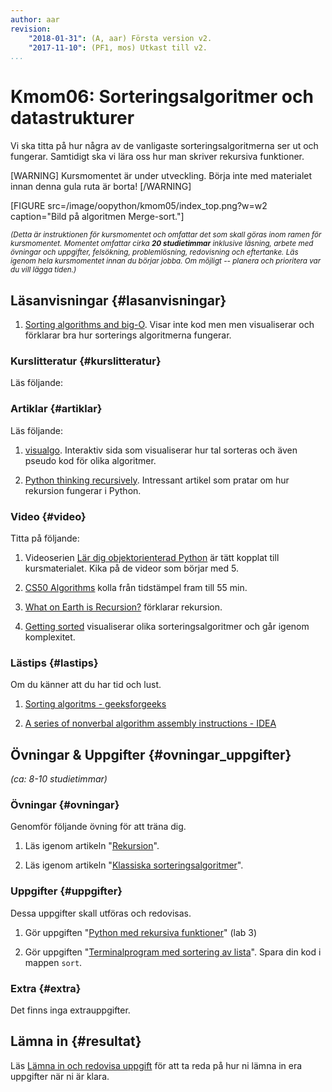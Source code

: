```yaml
---
author: aar
revision:
    "2018-01-31": (A, aar) Första version v2.
    "2017-11-10": (PF1, mos) Utkast till v2.
...
```

Kmom06: Sorteringsalgoritmer och datastrukturer
====================================

Vi ska titta på hur några av de vanligaste sorteringsalgoritmerna ser ut och fungerar. Samtidigt ska vi lära oss hur man skriver rekursiva funktioner.

<!--more-->

[WARNING]
Kursmomentet är under utveckling. Börja inte med materialet innan denna gula ruta är borta!
[/WARNING]

[FIGURE src=/image/oopython/kmom05/index_top.png?w=w2 caption="Bild på algoritmen Merge-sort."]



<small><i>(Detta är instruktionen för kursmomentet och omfattar det som skall göras inom ramen för kursmomentet. Momentet omfattar cirka **20 studietimmar** inklusive läsning, arbete med övningar och uppgifter, felsökning, problemlösning, redovisning och eftertanke. Läs igenom hela kursmomentet innan du börjar jobba. Om möjligt -- planera och prioritera var du vill lägga tiden.)</i></small>



Läsanvisningar  {#lasanvisningar}
---------------------------------

1. [Sorting algorithms and big-O](https://brilliant.org/wiki/sorting-algorithms/). Visar inte kod men men visualiserar och förklarar bra hur sorterings algoritmerna fungerar.



### Kurslitteratur  {#kurslitteratur}

Läs följande:




### Artiklar {#artiklar}

Läs följande:

1. [visualgo](https://visualgo.net/en/sorting). Interaktiv sida som visualiserar hur tal sorteras och även pseudo kod för olika algoritmer.

1. [Python thinking recursively](https://realpython.com/python-thinking-recursively/). Intressant artikel som pratar om hur rekursion fungerar i Python.


### Video  {#video}

Titta på följande:

1. Videoserien [Lär dig objektorienterad Python](https://www.youtube.com/playlist?list=PLKtP9l5q3ce8cmKXE9Gw1Ra0GaYufGbN7) är tätt kopplat till kursmaterialet. Kika på de videor som börjar med 5.

1. [CS50 Algorithms](https://www.youtube.com/watch?v=U9o49qwa6hk&t=2743s) kolla från tidstämpel fram till 55 min.

1. [What on Earth is Recursion?](https://www.youtube.com/watch?v=Mv9NEXX1VHc) förklarar rekursion.

1. [Getting sorted](https://www.youtube.com/watch?v=kgBjXUE_Nwc) visualiserar olika sorteringsalgoritmer och går igenom komplexitet.



### Lästips {#lastips}

Om du känner att du har tid och lust.

1. [Sorting algoritms - geeksforgeeks](http://www.geeksforgeeks.org/fundamentals-of-algorithms/#SearchingandSorting)

1. [A series of nonverbal algorithm assembly instructions - IDEA](https://idea-instructions.com/)

Övningar & Uppgifter  {#ovningar_uppgifter}
-------------------------------------------

*(ca: 8-10 studietimmar)*



### Övningar {#ovningar}

Genomför följande övning för att träna dig.

1. Läs igenom artikeln "[Rekursion](kunskap/rekursion)".

1. Läs igenom artikeln "[Klassiska sorteringsalgoritmer](kunskap/sorteringsalgoritmer-v2)".



### Uppgifter {#uppgifter}

Dessa uppgifter skall utföras och redovisas.

1. Gör uppgiften "[Python med rekursiva funktioner](uppgift/python-med-rekursiva-funktioner-v2)" (lab 3)

1. Gör uppgiften "[Terminalprogram med sortering av lista](uppgift/sortering-av-egen-lista)". Spara din kod i mappen `sort`.



### Extra {#extra}

Det finns inga extrauppgifter.


Lämna in  {#resultat}
-----------------------------------------------

Läs [Lämna in och redovisa uppgift](./../redovisa) för att ta reda på hur ni lämna in era uppgifter när ni är klara.
